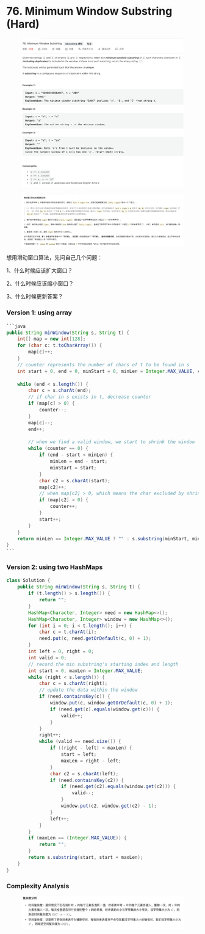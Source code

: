 # 76. Minimum Window Substring (Hard)

<figure><img src="../../../.gitbook/assets/image (52) (1).png" alt=""><figcaption></figcaption></figure>

<figure><img src="../../../.gitbook/assets/image (53) (1).png" alt=""><figcaption></figcaption></figure>

想用滑动窗口算法，先问自己几个问题：

1、什么时候应该扩大窗口？

2、什么时候应该缩小窗口？

3、什么时候更新答案？

### Version 1: using array

````java
```java
public String minWindow(String s, String t) {
    int[] map = new int[128];
    for (char c: t.toCharArray()) {
        map[c]++;
    }
    // counter represents the number of chars of t to be found in s
    int start = 0, end = 0, minStart = 0, minLen = Integer.MAX_VALUE, counter = t.length();

    while (end < s.length()) {
        char c = s.charAt(end);
        // if char in s exists in t, decrease counter
        if (map[c] > 0) {
            counter--;
        }
        map[c]--;
        end++;

        // when we find a valid window, we start to shrink the window
        while (counter == 0) {
            if (end - start < minLen) {
                minLen = end - start;
                minStart = start;
            }
            char c2 = s.charAt(start);
            map[c2]++;
            // when map[c2] > 0, which means the char excluded by shrinking the window exists in t, and we need that char in the current window, so increase counter
            if (map[c2] > 0) {
                counter++;
            }
            start++;
        }
    }
    return minLen == Integer.MAX_VALUE ? "" : s.substring(minStart, minStart + minLen);
}
```
````



### Version 2: using two HashMaps

```java
class Solution {
    public String minWindow(String s, String t) {
        if (t.length() > s.length()) {
            return "";
        }
        HashMap<Character, Integer> need = new HashMap<>();
        HashMap<Character, Integer> window = new HashMap<>();
        for (int i = 0; i < t.length(); i++) {
            char c = t.charAt(i);
            need.put(c, need.getOrDefault(c, 0) + 1);
        }
        int left = 0, right = 0;
        int valid = 0;
        // record the min substring's starting index and length
        int start = 0, maxLen = Integer.MAX_VALUE;
        while (right < s.length()) {
            char c = s.charAt(right);
            // update the data within the window
            if (need.containsKey(c)) {
                window.put(c, window.getOrDefault(c, 0) + 1);
                if (need.get(c).equals(window.get(c))) {
                    valid++;
                }
            }
            right++;
            while (valid == need.size()) {
                if ((right - left) < maxLen) {
                    start = left;
                    maxLen = right - left;
                }
                char c2 = s.charAt(left);
                if (need.containsKey(c2)) {
                    if (need.get(c2).equals(window.get(c2))) {
                        valid--;
                    }
                    window.put(c2, window.get(c2) - 1);
                }
                left++;
            }
        }
        if (maxLen == (Integer.MAX_VALUE)) {
            return "";
        }
        return s.substring(start, start + maxLen);
    }
}
```

### Complexity Analysis

<figure><img src="../../../.gitbook/assets/image (40) (1) (1).png" alt=""><figcaption></figcaption></figure>
